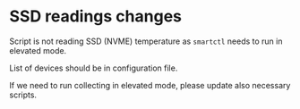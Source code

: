 # SSD readings changes
Script is not reading SSD (NVME) temperature as `smartctl` needs to run in elevated mode.

List of devices should be in configuration file.

If we need to run collecting in elevated mode, please update also necessary scripts.
